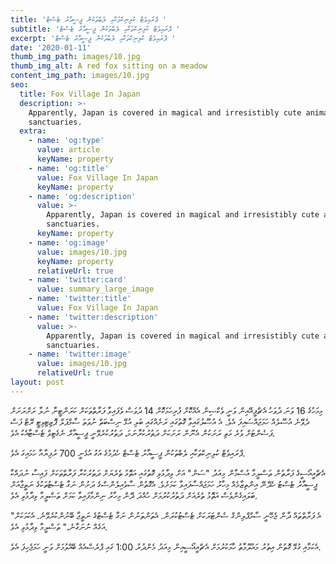 ```yaml
---
title: 'ޕްރައިވެޓް ކުލިނިކްތަކާއި ލެބްތަކުން ޕީސީއާރު ޓެސްޓް '
subtitle: 'ޕްރައިވެޓް ކުލިނިކްތަކާއި ލެބްތަކުން ޕީސީއާރު ޓެސްޓް '
excerpt: 'ޕްރައިވެޓް ކުލިނިކްތަކާއި ލެބްތަކުން ޕީސީއާރު ޓެސްޓް '
date: '2020-01-11'
thumb_img_path: images/10.jpg
thumb_img_alt: A red fox sitting on a meadow
content_img_path: images/10.jpg
seo:
  title: Fox Village In Japan
  description: >-
    Apparently, Japan is covered in magical and irresistibly cute animal
    sanctuaries.
  extra:
    - name: 'og:type'
      value: article
      keyName: property
    - name: 'og:title'
      value: Fox Village In Japan
      keyName: property
    - name: 'og:description'
      value: >-
        Apparently, Japan is covered in magical and irresistibly cute animal
        sanctuaries.
      keyName: property
    - name: 'og:image'
      value: images/10.jpg
      keyName: property
      relativeUrl: true
    - name: 'twitter:card'
      value: summary_large_image
    - name: 'twitter:title'
      value: Fox Village In Japan
    - name: 'twitter:description'
      value: >-
        Apparently, Japan is covered in magical and irresistibly cute animal
        sanctuaries.
    - name: 'twitter:image'
      value: images/10.jpg
      relativeUrl: true
layout: post
---
```

މިމަހުގެ 16 ވަނަ ދުވަހު އެޗްޕީއޭއިން ވަނީ ވެކްސިން އެއްކޮށް ފުރިހަމަކޮށް 14 ދުވަސް ވެފައިވާ ފަރާތްތަކަށް ކަރަންޓީނާ ނުލާ ރަށްރަށަށް ދެވޭނެ އުސޫލެއް ހަމަޖައްސައިފަ އެވެ. އެ އުސޫލުގައިވާ ގޮތުގައި ރަށެއްގައި ބަލި އުޅޭ ނިސްބަތް ނުވަތަ ސާމްޕަލް ޕޮޒިޓިވިޓީ ރޭޓް ފަސް ޕަސެންޓަށް ވުރެ މަތި ރަށަކުން އެނޫން ރަށަކަށް ދަތުރުކުރާނަމަ، ދަތުރުކުރެވޭނީ ޕީސީއާރް ނެގެޓިވް ޓެސްޓާއެކު އެވެ.


ޕްރައިވެޓް ކުލިނިކްތަކާއި ލެބްތަކުން ޕީސީއާރު ޓެސްޓް ހެދުމުގެ އަގު އުޅެނީ 700 ރުފިޔާއާ ހަމައިގަ އެވެ.

އެޗްއީއޯސީގެ ފަރާތުން ތަސްލީމާ އުސްމާން މިއަދު "ސަން" އަށް ވިދާޅުވި ގޮތުގައި އަތޮޅު ތެރެޔަށް ދަތުރުކުރާ ފަރާތްތަކަށް ފައިސާ ނުދައްކާ ޕީސީއާރު ޓެސްޓު ހެދޭނޭ އިންތިޒާމެއް މިހާރު ހަމަޖައްސާފައިވާ ކަމަށެވެ. އެގޮތުން ސާވެއިލެންސްގެ ދަށުން ނަގާ ޓެސްޓުތަކުގެ ނަތީޖާއަށް ބަލައިގެންވެސް އަތޮޅު ތެރެއަށް ދަތުރުކުރުމަށް ހުއްދަ ދޭން މިހާރު ނިންމާފައިވާ ކަމަށް ތަސްލީމާ ވިދާޅުވި އެވެ.

"އެ ފަރާތްތައް ދާން ޖެހޭނީ ސާމްޕްލިންގް ސެންޓަރަކަށް ޓެސްޓުކުރަން. އެތަންތަނުން ނަގާ ޓެސްޓުގެ ނަތީޖާ ބޭނުންކުރެވޭނެ. އެކަމަކަށް އަގެއް ނުނަގާނެ،" ތަސްލީމާ ވިދާޅުވި އެވެ.

އެކަމާއި ގުޅޭ ގޮތުން އިތުރު މައުލޫމާތު ހާމަކުރުމަށް އެޗްއީއޯސީއިން މިއަދު މެންދުރު 1:00 ގައި ޕްރެސްއެއް ބޭއްވުމަށް ވަނީ ހަމަޖެހިފަ އެވެ.
